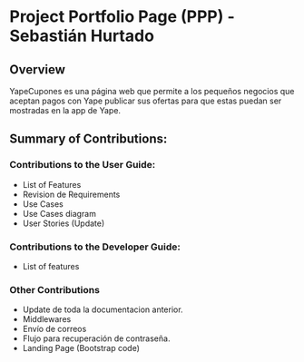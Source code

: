 # Project Portfolio Page (PPP) - Sebastián Hurtado

## Overview

YapeCupones es una página web que permite a los pequeños negocios que aceptan
pagos con Yape publicar sus ofertas para que estas puedan ser mostradas en la
app de Yape.

## Summary of Contributions:

### Contributions to the User Guide:

- List of Features
- Revision de Requirements
- Use Cases
- Use Cases diagram
- User Stories (Update)

### Contributions to the Developer Guide:

- List of features

### Other Contributions

- Update de toda la documentacion anterior.
- Middlewares
- Envío de correos
- Flujo para recuperación de contraseña.
- Landing Page (Bootstrap code)
